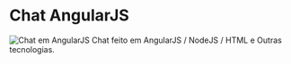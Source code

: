 # Chat AngularJS
![Chat em AngularJS](http://imgur.com/a/Gv12c)
Chat feito em AngularJS / NodeJS / HTML e Outras tecnologias.
